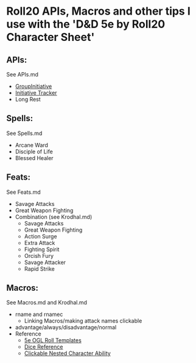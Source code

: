 # Roll20 APIs, Macros and other tips I use with the 'D&D 5e by Roll20 Character Sheet'

## APIs:
See APIs.md
* [GroupInitiative](https://wiki.roll20.net/Script:Group_Initiative)
* [Initiative Tracker](https://wiki.roll20.net/Script:Initiative_Tracker)
* Long Rest

## Spells:
See Spells.md
* Arcane Ward
* Disciple of Life
* Blessed Healer

## Feats:
See Feats.md
* Savage Attacks
* Great Weapon Fighting
* Combination (see Krodhal.md)
	* Savage Attacks
	* Great Weapon Fighting
	* Action Surge
	* Extra Attack
	* Fighting Spirit
	* Orcish Fury
	* Savage Attacker
	* Rapid Strike

## Macros:
See Macros.md and Krodhal.md
* rname and rnamec
	* Linking Macros/making attack names clickable
* advantage/always/disadvantage/normal
* Reference
	* [5e OGL Roll Templates](https://wiki.roll20.net/5e_OGL_Roll_Templates)
	* [Dice Reference](https://wiki.roll20.net/Dice_Reference)
	* [Clickable Nested Character Ability](https://app.roll20.net/forum/post/6173350/clickable-nested-character-ability)